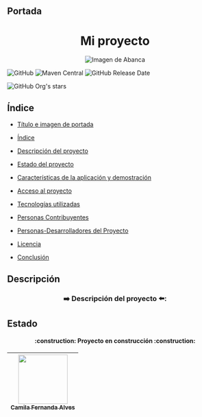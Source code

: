 ## Portada
<h1 align="center"> Mi proyecto </h1>

<a align="center"> 

  ![Imagen de Abanca](https://github.com/NoePedreiraC/DWES/assets/145000797/1492ed07-fa42-46e6-b700-91e66e64b2ea) 

</a>

![GitHub](https://img.shields.io/github/license/dropbox/dropbox-sdk-java)
![Maven Central](https://img.shields.io/maven-central/v/com.dropbox.core/dropbox-core-sdk)
![GitHub Release Date](https://img.shields.io/github/release-date/dropbox/dropbox-sdk-java)

   ![GitHub Org's stars](https://img.shields.io/github/stars/camilafernanda?style=social)

## Índice

* [Título e imagen de portada](#portada)

* [Índice](#índice)

* [Descripción del proyecto](#descripción)

* [Estado del proyecto](#estado)

* [Características de la aplicación y demostración](#Características-de-la-aplicación-y-demostración)

* [Acceso al proyecto](#acceso-proyecto)

* [Tecnologías utilizadas](#tecnologías-utilizadas)

* [Personas Contribuyentes](#personas-contribuyentes)

* [Personas-Desarrolladores del Proyecto](#personas-desarrolladores)

* [Licencia](#licencia)

* [Conclusión](#conclusión)

## Descripción
  <h3 align="center">
➡️ Descripción del proyecto ⬅️:
</h3> 

## Estado
  <h4 align="center">
:construction: Proyecto en construcción :construction:
</h4> 



| [<img src="https://avatars.githubusercontent.com/u/37356058?v=4" width=115><br><sub>Camila Fernanda Alves</sub>](https://github.com/camilafernanda) |
| :---: |

